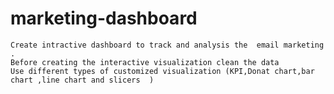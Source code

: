 # marketing-dashboard


    Create intractive dashboard to track and analysis the  email marketing .
    Before creating the interactive visualization clean the data 
    Use different types of customized visualization (KPI,Donat chart,bar chart ,line chart and slicers  )
